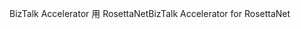 <span data-ttu-id="ba8ed-101">BizTalk Accelerator 用 RosettaNet</span><span class="sxs-lookup"><span data-stu-id="ba8ed-101">BizTalk Accelerator for RosettaNet</span></span>